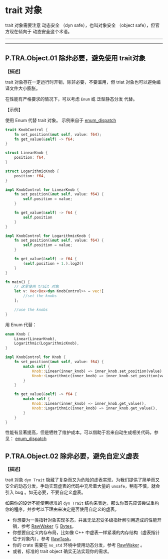# trait 对象

trait 对象需要注意 动态安全 （dyn safe），也叫对象安全 （object safe），但官方现在倾向于 动态安全这个术语。

---
<!-- toc -->
---

## P.TRA.Object.01  除非必要，避免使用 trait对象

**【描述】**

trait 对象存在一定运行时开销，除非必要，不要滥用，但 triat 对象也可以避免编译文件大小膨胀。

在性能有严格要求的情况下，可以考虑 `Enum` 或 泛型静态分发 代替。

【示例】

使用 Enum 代替 trait 对象。 示例来自于 [enum_dispatch](https://docs.rs/enum_dispatch/0.3.7/enum_dispatch/)

```rust
trait KnobControl {
    fn set_position(&mut self, value: f64);
    fn get_value(&self) -> f64;
}

struct LinearKnob {
    position: f64,
}

struct LogarithmicKnob {
    position: f64,
}

impl KnobControl for LinearKnob {
    fn set_position(&mut self, value: f64) {
        self.position = value;
    }

    fn get_value(&self) -> f64 {
        self.position
    }
}

impl KnobControl for LogarithmicKnob {
    fn set_position(&mut self, value: f64) {
        self.position = value;
    }

    fn get_value(&self) -> f64 {
        (self.position + 1.).log2()
    }
}

fn main() {
    // 这里使用 trait 对象
    let v: Vec<Box<dyn KnobControl>> = vec![
        //set the knobs
    ];

    //use the knobs
}
```

用 Enum 代替：

```rust
enum Knob {
    Linear(LinearKnob),
    Logarithmic(LogarithmicKnob),
}

impl KnobControl for Knob {
    fn set_position(&mut self, value: f64) {
        match self {
            Knob::Linear(inner_knob) => inner_knob.set_position(value),
            Knob::Logarithmic(inner_knob) => inner_knob.set_position(value),
        }
    }

    fn get_value(&self) -> f64 {
        match self {
            Knob::Linear(inner_knob) => inner_knob.get_value(),
            Knob::Logarithmic(inner_knob) => inner_knob.get_value(),
        }
    }
}
```

性能有显著提高，但是牺牲了维护成本。可以借助于宏来自动生成相关代码，参见： [enum_dispatch](https://docs.rs/enum_dispatch/0.3.7/enum_dispatch/)

## P.TRA.Object.02  除非必要，避免自定义虚表

**【描述】**

trait 对象 `dyn Trait` 隐藏了复杂而又为危险的虚表实现，为我们提供了简单而又安全的动态分发。手动实现虚表的代码中充斥着大量的 `unsafe`，稍有不慎，就会引入 bug 。如无必要，不要自定义虚表。

如果你的设计不能使用标准的 `dyn Trait` 结构来表达，那么你首先应该尝试重构你的程序，并参考以下理由来决定是否使用自定义的虚表。

- 你想要为一类指针对象实现多态，并且无法忍受多级指针解引用造成的性能开销，参考 [RawWaker](https://doc.rust-lang.org/std/task/struct.RawWaker.html) 与 [Bytes](https://docs.rs/bytes/1.1.0/bytes/struct.Bytes.html)。
- 你想要自定义内存布局，比如像 C++ 中虚表一样紧凑的内存结构（虚表指针位于对象内），参考 [RawTask](https://github.com/tokio-rs/tokio/blob/master/tokio/src/runtime/task/raw.rs#L12)。
- 你的 crate 需要在 `no_std` 环境中使用动态分发，参考 [RawWaker](https://doc.rust-lang.org/std/task/struct.RawWaker.html)  。
- 或者，标准的 trait object 确实无法实现你的需求。

